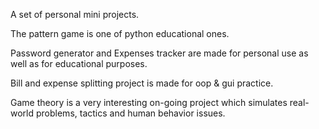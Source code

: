 A set of personal mini projects.

The pattern game is one of python educational ones.

Password generator and Expenses tracker are made for personal use as well as for educational purposes.

Bill and expense splitting project is made for oop & gui practice.

Game theory is a very interesting on-going project which simulates real-world problems, tactics and human behavior issues.
